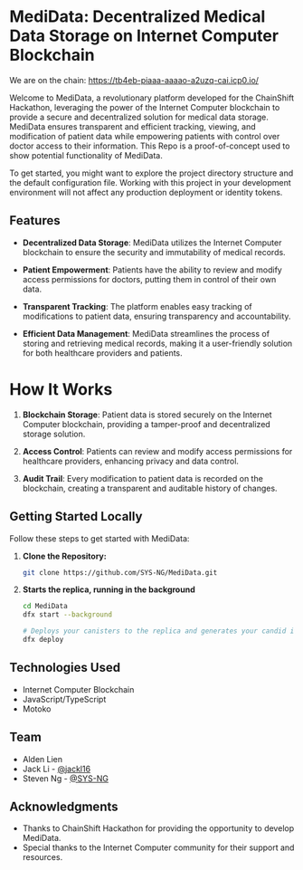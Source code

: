 # MediData: Decentralized Medical Data Storage on Internet Computer Blockchain

We are on the chain: https://tb4eb-piaaa-aaaao-a2uzq-cai.icp0.io/

Welcome to MediData, a revolutionary platform developed for the ChainShift Hackathon, leveraging the power of the Internet Computer blockchain to provide a secure and decentralized solution for medical data storage. MediData ensures transparent and efficient tracking, viewing, and modification of patient data while empowering patients with control over doctor access to their information. This Repo is a proof-of-concept used to show potential functionality of MediData.

To get started, you might want to explore the project directory structure and the default configuration file. Working with this project in your development environment will not affect any production deployment or identity tokens.

## Features

- **Decentralized Data Storage**: MediData utilizes the Internet Computer blockchain to ensure the security and immutability of medical records.

- **Patient Empowerment**: Patients have the ability to review and modify access permissions for doctors, putting them in control of their own data.

- **Transparent Tracking**: The platform enables easy tracking of modifications to patient data, ensuring transparency and accountability.

- **Efficient Data Management**: MediData streamlines the process of storing and retrieving medical records, making it a user-friendly solution for both healthcare providers and patients.

# How It Works

1. **Blockchain Storage**: Patient data is stored securely on the Internet Computer blockchain, providing a tamper-proof and decentralized storage solution.

2. **Access Control**: Patients can review and modify access permissions for healthcare providers, enhancing privacy and data control.

3. **Audit Trail**: Every modification to patient data is recorded on the blockchain, creating a transparent and auditable history of changes.

## Getting Started Locally

Follow these steps to get started with MediData:

1. **Clone the Repository:**
    ```bash
    git clone https://github.com/SYS-NG/MediData.git
    ```
2. **Starts the replica, running in the background**
   ```bash
   cd MediData
   dfx start --background

   # Deploys your canisters to the replica and generates your candid interface
   dfx deploy
   ```

## Technologies Used

- Internet Computer Blockchain
- JavaScript/TypeScript
- Motoko

## Team
- Alden Lien
- Jack Li - [@jackl16](https://github.com/jackl16)
- Steven Ng - [@SYS-NG](https://github.com/SYS-NG)

## Acknowledgments

- Thanks to ChainShift Hackathon for providing the opportunity to develop MediData.
- Special thanks to the Internet Computer community for their support and resources.
